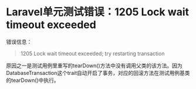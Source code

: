# Laravel单元测试错误：1205 Lock wait timeout exceeded

错误信息：

> 1205 Lock wait timeout exceeded; try restarting transaction

原因之一是测试用例里重写的tearDown()方法中没有调用父类的该方法。因为DatabaseTransaction这个trait自动开启了事务，对应的回滚方法在测试用例基类的tearDown()中执行。



